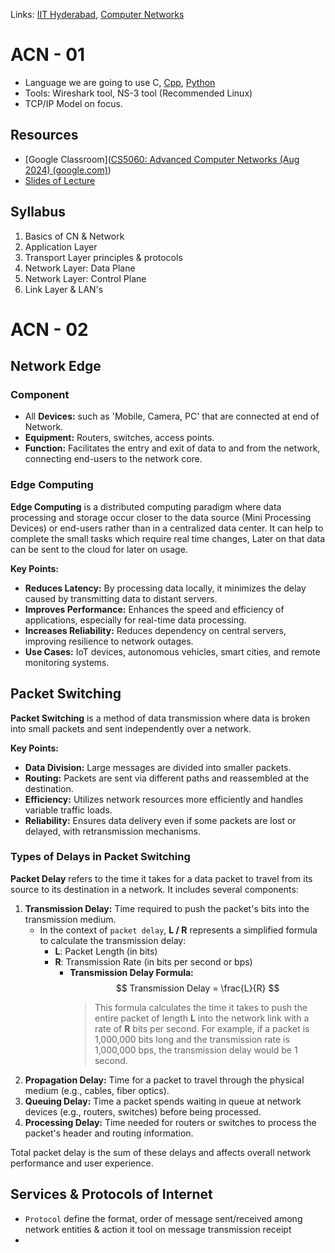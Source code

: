 Links: [IIT Hyderabad](IIT%20Hyderabad.md), [Computer Networks](../GATE%20Prep/Computer%20Networks.md)

# ACN - 01

- Language we are going to use C, [Cpp](../Cpp/Cpp.md), [Python](../Python/Python.md)
- Tools: Wireshark tool, NS-3 tool (Recommended Linux)
- TCP/IP Model on focus.
## Resources

- [Google Classroom]([CS5060: Advanced Computer Networks (Aug 2024) (google.com)](https://classroom.google.com/u/0/c/NjkxNjk0OTAyNDE0))
- [Slides of Lecture](https://drive.google.com/file/d/1CoNdo1VjZmc_0a0Q0sCCcin_x2lY8Ulx/view?usp=classroom_web&authuser=0)
## Syllabus

1. Basics of CN & Network
2. Application Layer
3. Transport Layer principles & protocols
4. Network Layer: Data Plane
5. Network Layer: Control Plane
6. Link Layer & LAN's

# ACN - 02

## Network Edge

### Component

- All **Devices:** such as 'Mobile, Camera, PC' that are connected at end of Network. 
- **Equipment:** Routers, switches, access points. 
- **Function:** Facilitates the entry and exit of data to and from the network, connecting end-users to the network core.
### Edge Computing

**Edge Computing** is a distributed computing paradigm where data processing and storage occur closer to the data source (Mini Processing Devices) or end-users rather than in a centralized data center. It can help to complete the small tasks which require real time changes, Later on that data can be sent to the cloud for later on usage.

**Key Points:**

- **Reduces Latency:** By processing data locally, it minimizes the delay caused by transmitting data to distant servers.
- **Improves Performance:** Enhances the speed and efficiency of applications, especially for real-time data processing.
- **Increases Reliability:** Reduces dependency on central servers, improving resilience to network outages.
- **Use Cases:** IoT devices, autonomous vehicles, smart cities, and remote monitoring systems.

## Packet Switching

**Packet Switching** is a method of data transmission where data is broken into small packets and sent independently over a network. 

**Key Points:**
- **Data Division:** Large messages are divided into smaller packets.
- **Routing:** Packets are sent via different paths and reassembled at the destination.
- **Efficiency:** Utilizes network resources more efficiently and handles variable traffic loads.
- **Reliability:** Ensures data delivery even if some packets are lost or delayed, with retransmission mechanisms.
### Types of Delays in Packet Switching

**Packet Delay** refers to the time it takes for a data packet to travel from its source to its destination in a network. It includes several components:

1. **Transmission Delay:** Time required to push the packet's bits into the transmission medium.
	- In the context of `packet delay`, **L / R** represents a simplified formula to calculate the transmission delay:
		- **L**: Packet Length (in bits)
		- **R**: Transmission Rate (in bits per second or bps)
			- **Transmission Delay Formula:**
				$$ Transmission Delay = \frac{L}{R} $$
				> This formula calculates the time it takes to push the entire packet of length **L** into the network link with a rate of **R** bits per second. For example, if a packet is 1,000,000 bits long and the transmission rate is 1,000,000 bps, the transmission delay would be 1 second.
				> 
2. **Propagation Delay:** Time for a packet to travel through the physical medium (e.g., cables, fiber optics).
3. **Queuing Delay:** Time a packet spends waiting in queue at network devices (e.g., routers, switches) before being processed.
4. **Processing Delay:** Time needed for routers or switches to process the packet's header and routing information.

Total packet delay is the sum of these delays and affects overall network performance and user experience.

## Services & Protocols of Internet

- `Protocol` define the format, order of message sent/received among network entities & action it tool on message transmission receipt
- 